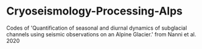 # Cryoseismology-Processing-Alps
Codes of 'Quantification of seasonal and diurnal dynamics of subglacial channels using seismic observations on an Alpine Glacier.' from Nanni et al. 2020
